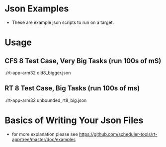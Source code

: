 # Json Examples
* These are example json scripts to run on a target.

# Usage
## CFS 8 Test Case, Very Big Tasks (run 100s of mS)
./rt-app-arm32 old8_bigger.json

## RT 8 Test Case, Big Tasks (run 100s of ms)
./rt-app-arm32 unbounded_rt8_big.json

# Basics of Writing Your Json Files
* for more explanation please see https://github.com/scheduler-tools/rt-app/tree/master/doc/examples



